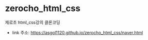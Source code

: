 # zerocho_html_css
제로초 html_css강의 클론코딩

+ link 주소: https://asgol1120.github.io/zerocho_html_css/naver.html
